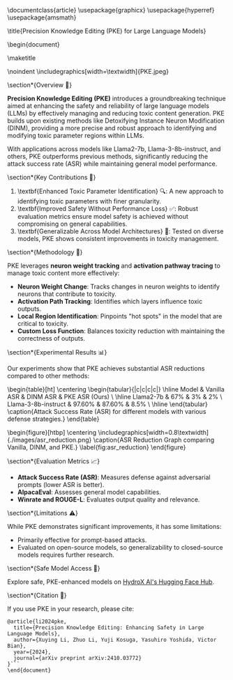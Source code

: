 \documentclass{article}
\usepackage{graphicx}
\usepackage{hyperref}
\usepackage{amsmath}

\title{Precision Knowledge Editing (PKE) for Large Language Models}

\begin{document}

\maketitle

\noindent
\includegraphics[width=\textwidth]{PKE.jpeg}

\section*{Overview 🚀}

**Precision Knowledge Editing (PKE)** introduces a groundbreaking technique aimed at enhancing the safety and reliability of large language models (LLMs) by effectively managing and reducing toxic content generation. PKE builds upon existing methods like Detoxifying Instance Neuron Modification (DINM), providing a more precise and robust approach to identifying and modifying toxic parameter regions within LLMs.

With applications across models like Llama2-7b, Llama-3-8b-instruct, and others, PKE outperforms previous methods, significantly reducing the attack success rate (ASR) while maintaining general model performance.

\section*{Key Contributions 🎯}

1. \textbf{Enhanced Toxic Parameter Identification} 🔍: A new approach to identifying toxic parameters with finer granularity.
2. \textbf{Improved Safety Without Performance Loss} ✅: Robust evaluation metrics ensure model safety is achieved without compromising on general capabilities.
3. \textbf{Generalizable Across Model Architectures} 🔄: Tested on diverse models, PKE shows consistent improvements in toxicity management.

\section*{Methodology 🧩}

PKE leverages **neuron weight tracking** and **activation pathway tracing** to manage toxic content more effectively:

- **Neuron Weight Change**: Tracks changes in neuron weights to identify neurons that contribute to toxicity.
- **Activation Path Tracking**: Identifies which layers influence toxic outputs.
- **Local Region Identification**: Pinpoints "hot spots" in the model that are critical to toxicity.
- **Custom Loss Function**: Balances toxicity reduction with maintaining the correctness of outputs.

\section*{Experimental Results 📊}

Our experiments show that PKE achieves substantial ASR reductions compared to other methods:

\begin{table}[ht]
\centering
\begin{tabular}{|c|c|c|c|}
\hline
Model               & Vanilla ASR & DINM ASR & PKE ASR (Ours) \\
\hline
Llama2-7b           & 67\%        & 3\%      & 2\%            \\
Llama-3-8b-instruct & 97.60\%     & 87.60\%  & 8.5\%          \\
\hline
\end{tabular}
\caption{Attack Success Rate (ASR) for different models with various defense strategies.}
\end{table}

\begin{figure}[htbp]
  \centering
  \includegraphics[width=0.8\textwidth]{./images/asr_reduction.png}
  \caption{ASR Reduction Graph comparing Vanilla, DINM, and PKE.}
  \label{fig:asr_reduction}
\end{figure}

\section*{Evaluation Metrics 📈}

- **Attack Success Rate (ASR)**: Measures defense against adversarial prompts (lower ASR is better).
- **AlpacaEval**: Assesses general model capabilities.
- **Winrate and ROUGE-L**: Evaluates output quality and relevance.

\section*{Limitations ⚠️}

While PKE demonstrates significant improvements, it has some limitations:
- Primarily effective for prompt-based attacks.
- Evaluated on open-source models, so generalizability to closed-source models requires further research.

\section*{Safe Model Access 🔗}

Explore safe, PKE-enhanced models on [HydroX AI's Hugging Face Hub](https://huggingface.co/hydroxai).

\section*{Citation 📜}

If you use PKE in your research, please cite:

```plaintext
@article{li2024pke,
  title={Precision Knowledge Editing: Enhancing Safety in Large Language Models},
  author={Xuying Li, Zhuo Li, Yuji Kosuga, Yasuhiro Yoshida, Victor Bian},
  year={2024},
  journal={arXiv preprint arXiv:2410.03772}
}```
\end{document}
